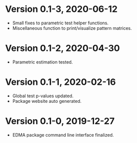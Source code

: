# Version 0.1-3, 2020-06-12

* Small fixes to parametric test helper functions.
* Miscellaneous function to print/visualize pattern matrices.

# Version 0.1-2, 2020-04-30

* Parametric estimation tested.

# Version 0.1-1, 2020-02-16

* Global test p-values updated.
* Package website auto generated.

# Version 0.1-0, 2019-12-27

* EDMA package command line interface finalized.
